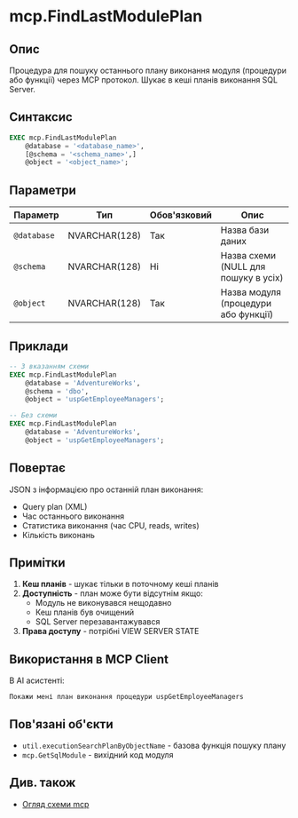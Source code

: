 # mcp.FindLastModulePlan

## Опис

Процедура для пошуку останнього плану виконання модуля (процедури або функції) через MCP протокол. Шукає в кеші планів виконання SQL Server.

## Синтаксис

```sql
EXEC mcp.FindLastModulePlan 
    @database = '<database_name>',
    [@schema = '<schema_name>',]
    @object = '<object_name>';
```

## Параметри

| Параметр | Тип | Обов'язковий | Опис |
|----------|-----|--------------|------|
| `@database` | NVARCHAR(128) | Так | Назва бази даних |
| `@schema` | NVARCHAR(128) | Ні | Назва схеми (NULL для пошуку в усіх) |
| `@object` | NVARCHAR(128) | Так | Назва модуля (процедури або функції) |

## Приклади

```sql
-- З вказанням схеми
EXEC mcp.FindLastModulePlan 
    @database = 'AdventureWorks',
    @schema = 'dbo',
    @object = 'uspGetEmployeeManagers';

-- Без схеми
EXEC mcp.FindLastModulePlan 
    @database = 'AdventureWorks',
    @object = 'uspGetEmployeeManagers';
```

## Повертає

JSON з інформацією про останній план виконання:
- Query plan (XML)
- Час останнього виконання
- Статистика виконання (час CPU, reads, writes)
- Кількість виконань

## Примітки

1. **Кеш планів** - шукає тільки в поточному кеші планів
2. **Доступність** - план може бути відсутнім якщо:
   - Модуль не виконувався нещодавно
   - Кеш планів був очищений
   - SQL Server перезавантажувався
3. **Права доступу** - потрібні VIEW SERVER STATE

## Використання в MCP Client

В AI асистенті:
```
Покажи мені план виконання процедури uspGetEmployeeManagers
```

## Пов'язані об'єкти

- `util.executionSearchPlanByObjectName` - базова функція пошуку плану
- `mcp.GetSqlModule` - вихідний код модуля

## Див. також

- [Огляд схеми mcp](../README.md)
